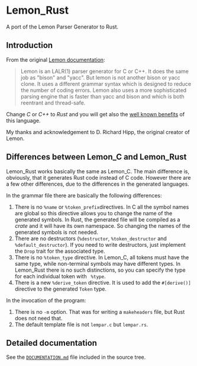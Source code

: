 # Lemon_Rust

A port of the Lemon Parser Generator  to Rust.

## Introduction

From the original [Lemon documentation](http://www.hwaci.com/sw/lemon/lemon.html):

> Lemon is an LALR(1) parser generator for C or C++. It does the same job as "bison" and "yacc". But lemon is not another bison or yacc clone. It uses a different grammar syntax which is designed to reduce the number of coding errors. Lemon also uses a more sophisticated parsing engine that is faster than yacc and bison and which is both reentrant and thread-safe.

Change _C_ or _C++_ to _Rust_ and you will get also the [well known benefits](http://www.rust-lang.org/) of this language.

My thanks and acknowledgement to D. Richard Hipp, the original creator of Lemon.

## Differences between Lemon_C and Lemon_Rust

Lemon_Rust works basically the same as Lemon_C. The main difference is, obviously, that it generates Rust code instead of C code. However there are a few other differences, due to the differences in the generated languages.

In the grammar file there are basically the following differences:

1. There is no `%name` or `%token_prefix`directives. In C all the symbol names are global so this directive allows you to change the name of the generated symbols. In Rust, the generated file will be compiled as a _crate_ and it will have its own namespace.  So changing the names of the generated symbols is not needed.
2. There are no destructors (`%destructor`, `%token_destructor` and `%default_destructor`). If you need to write destructors, just implement the `Drop` trait for the associated type.
3. There is no `%token_type` directive. In Lemon_C, all tokens must have the same type, while non-terminal symbols may have different types. In Lemon_Rust there is no such distinctions, so you can specify the type for each individual token with ` %type`.
4. There is a new `%derive_token` directive. It is used to add the `#[derive()]` directive to the generated `Token` type.

In the invocation of the program:

1. There is no `-m` option. That was for writing a `makeheaders` file, but Rust does not need that.
2. The default template file is not `lempar.c` but `lempar.rs`.

## Detailed documentation

See the [`DOCUMENTATION.md`](./DOCUMENTATION.md) file included in the source tree.
